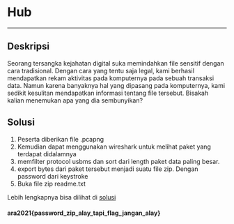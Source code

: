 # Hub
---
## Deskripsi
Seorang tersangka kejahatan digital suka memindahkan file sensitif dengan cara tradisional. Dengan cara yang tentu saja legal, kami berhasil mendapatkan rekam aktivitas pada komputernya pada sebuah transaksi data. Namun karena banyaknya hal yang dipasang pada komputernya, kami sedikit kesulitan mendapatkan informasi tentang file tersebut. Bisakah kalian menemukan apa yang dia sembunyikan?
## Solusi
1. Peserta diberikan file .pcapng
2. Kemudian dapat menggunakan wireshark untuk melihat paket yang terdapat didalamnya
3. memfilter protocol usbms dan sort dari length paket data paling besar.
4. export bytes dari paket tersebut menjadi suatu file zip. Dengan password dari keystroke
5. Buka file zip readme.txt

Lebih lengkapnya bisa dilihat di [solusi](Hub-Solution.pdf)
#### ara2021{password_zip_alay_tapi_flag_jangan_alay}
